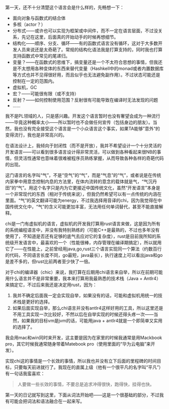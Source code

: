 第一天，还不十分清楚这个语言会是什么样的，先畅想一下：

- 面向对象与函数式的结合体
- 多核（actor？）
- 分布式——或许也可以实现为框架或中间件，而不一定在语言层面，不过没关系，先记在这里，后面真的开始动手的时候再想细节。
- 结构化——顺序、分支、循环——有的函数式语言没有循环，这对于大多数开发人员来说还是太奇葩了。常规的结构化语法我是打算支持的，同时我也打算支持函数式中常见的尾递归。
- 变量？——在函数式的思维下，搞变量还是一个不太符合思想的事情，但我还是不太想用各种变体的东西来替代变量（Hashkell中的monad或者内置数据库等方式也并不见得很好用，而且似乎也无法避免副作用）。不过状态可能还是控制在一定的范围内。
- 虚拟机，GC
- 宏？——可能很有限（或不支持）
- 反射？——如何控制使用范围？反射很有可能导致在编译时无法发现的问题
- ……

我不是PL领域的人，只是感兴趣。开发这个语言暂时也没有奢望会成为一种流行——毕竟这种概率太小——所以暂时也不会做任何宣传（包括身边的朋友）。当然，我也没有完全接受这个语言是一个小众语言这个事实，如果TA能够”意外“的变得流行，我也是非常高兴的。

在语法设计上，我倾向于封闭性（而不是开放），我并不希望设计一个十分灵活的开发语言——可以看到很多语言设计得非常灵活，可以做到各种看起来很NB的事情，但灵活性通常也意味着很难被程序员熟练掌握，从而导致各种各样的奇葩代码的出现。

这门语言的名字叫“气”，不是“空气”的“气”，而是“气息”的“气”，或者说是在传统内家拳中用意念控制内息的方法里，在体内流转的意念的载体就是气，“气沉丹田”的“气”。用这个名字只是内为它更接近中国传统文化，虽然“开发语言”本身是一个非常现代的东西（相对于传统来说），但我仍然希望可以有一点传统的内涵在里面。“气”的英文翻译可能为energy，不过我选择用音译的chi，因为我觉得在中国传统文化中，“气”的含义可能更加丰富，无法用任何单词替代，甚至不能直接解释。

chi是一门有虚拟机的语言，虚拟机的开发我打算用rust语言来做，这是因为所有的系统编程语言中，并没有我特别熟练的（可能C++是最熟的，不过也多年没有使用了，不知道是否还有足够的底气去应对它的复杂度），rust是目前我所知的系统级开发语言中，最喜欢的一个（性能很棒，内存管理在编译期搞定），所以就用它了——在性能上，之前曾经用java,go,rust三个语言实现同一个算法（约数百行的代码，不同语言长度不同，go最短，java最长），执行速度上可以看出java和go是差不多的，但rust比前两者至少快了一倍。

对于chi的编译器（chic）来说，我打算在后期用chi语言来自举，所以在前期可能用什么语言并不是非常重要，我本来打算用我最熟悉的技术栈（Java + Antlr4）来搞定它，不过后来我还是决定用rust，因为：

1. 我并不确定后面我一定会实现自举，如果没有的话，可能和虚拟机用统一的技术栈是更好的选择。
2. 如果后面实现自举，那么chi语言并没有antlr4这样好用的工具，所以这里还是不用工具实现一次比较好，不然以后在自举实现的时候还得头疼一次——当然，如果我的目标vm是jvm的话，可能用java + antlr4就是一个即简单又实用的选择了。

我会用mac和win同时来开发，这主要是因为在家里的时候我通常是用Mackbook pro，其它时候我通常随身带着Matebook pro（使用里面的“华为云电脑”来开发）。

实现chi这的事情是一个长效的事情，所以我也并没有立下后面的里程碑的时间目标，只要每天前进就行了。我现在的直属上级（他有一个很平凡的名字叫“平凡”）有一句话我蛮喜欢：
> 人要做一些长效的事情，不要总是追求冲得很快，跑得快，挂得也快。

第一天的日记就写到这里，下面从词法开始吧——这是一个很基础的部分，不过我有可能会把词法和语法融合在一起来写。
